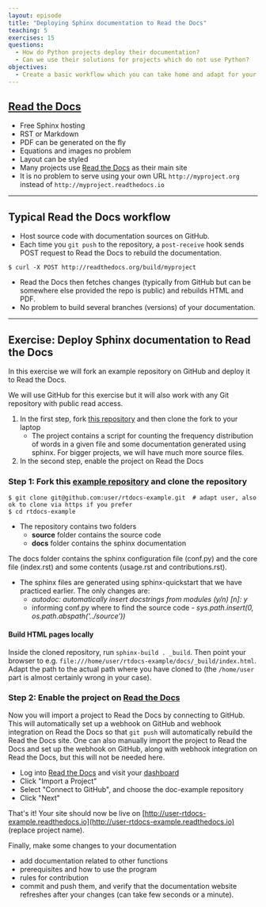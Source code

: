 ```yaml
---
layout: episode
title: "Deploying Sphinx documentation to Read the Docs"
teaching: 5
exercises: 15
questions:
  - How do Python projects deploy their documentation?
  - Can we use their solutions for projects which do not use Python?
objectives:
  - Create a basic workflow which you can take home and adapt for your project.
---
```


## [Read the Docs](https://readthedocs.org)

- Free Sphinx hosting
- RST or Markdown
- PDF can be generated on the fly
- Equations and images no problem
- Layout can be styled
- Many projects use [Read the Docs](https://readthedocs.org) as their main site
- It is no problem to serve using your own URL `http://myproject.org` instead of `http://myproject.readthedocs.io`

---

## Typical Read the Docs workflow

- Host source code with documentation sources on GitHub.
- Each time you `git push` to the repository, a `post-receive` hook sends POST
  request to Read the Docs to rebuild the documentation.

```shell
$ curl -X POST http://readthedocs.org/build/myproject
```

- Read the Docs then fetches changes (typically from GitHub but can be
  somewhere else provided the repo is public) and rebuilds HTML and PDF.
- No problem to build several branches (versions) of your documentation.

---

## Exercise: Deploy Sphinx documentation to Read the Docs

In this exercise we will fork an example repository on GitHub and deploy it to Read the Docs.

We will use GitHub for this exercise but it will also work with any Git
repository with public read access.

1. In the first step, fork [this repository](https://github.com/coderefinery/rtdocs-example.git) and
then clone the fork to your laptop
    - The project contains a script for counting the frequency distribution of words in a given file and some documentation generated using sphinx. For bigger projects, we will have much more source files.
2. In the second step, enable the project on Read the Docs

### Step 1: Fork this [example repository](https://github.com/coderefinery/rtdocs-example.git) and clone the repository


```shell
$ git clone git@github.com:user/rtdocs-example.git  # adapt user, also ok to clone via https if you prefer
$ cd rtdocs-example
```
- The repository contains two folders
    - **source** folder contains the source code
    - **docs** folder contains the sphinx documentation

The docs folder contains the sphinx configuration file (conf.py) and the core file (index.rst) and some contents (usage.rst and contributions.rst).
  
- The sphinx files are generated using sphinx-quickstart that we have practiced earlier. The only changes are:
    - *autodoc: automatically insert docstrings from modules (y/n) [n]: y*
    - informing conf.py where to find the source code  - *sys.path.insert(0, os.path.abspath('../source'))*
  

#### Build HTML pages locally

Inside the cloned repository, run `sphinx-build . _build`.
Then point your browser to e.g.
`file:///home/user/rtdocs-example/docs/_build/index.html`. Adapt the path to the actual
path where you have cloned to (the `/home/user` part is almost certainly wrong in your case).


### Step 2: Enable the project on [Read the Docs](https://readthedocs.org)

Now you will import a project to Read the Docs by connecting to GitHub.  This
will automatically set up a webhook on GitHub and webhook integration on Read
the Docs so that `git push` will automatically rebuild the Read the Docs site.
One can also manually import the project to Read the Docs and set up the
webhook on GitHub, along with webhook integration on Read the Docs, but this
will not be needed here.

- Log into [Read the Docs](https://readthedocs.org) and visit your [dashboard](https://readthedocs.org/dashboard/)
- Click "Import a Project"
- Select "Connect to GitHub", and choose the doc-example repository
- Click "Next"

That's it! Your site should now be live on
[http://user-rtdocs-example.readthedocs.io](http://user-rtdocs-example.readthedocs.io)
(replace project name).

Finally, make some changes to your documentation
  - add documentation related to other functions
  - prerequisites and how to use the program
  - rules for contribution
  - commit and push them, and verify that the documentation website refreshes after your changes
(can take few seconds or a minute).

